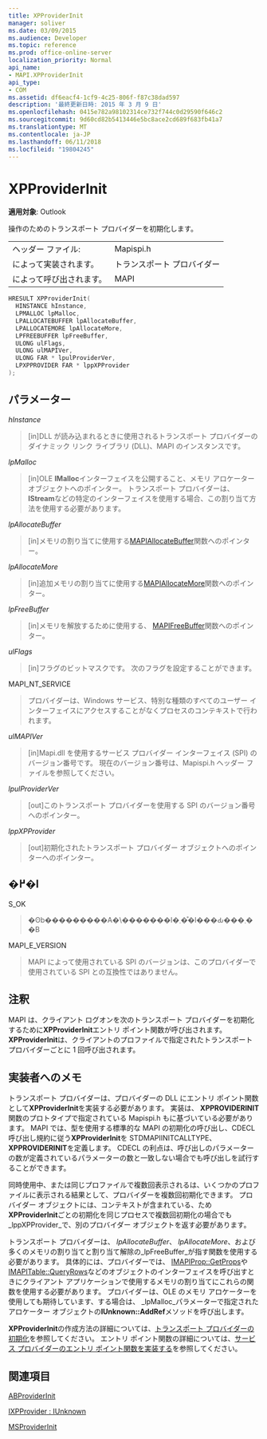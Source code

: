 ```yaml
---
title: XPProviderInit
manager: soliver
ms.date: 03/09/2015
ms.audience: Developer
ms.topic: reference
ms.prod: office-online-server
localization_priority: Normal
api_name:
- MAPI.XPProviderInit
api_type:
- COM
ms.assetid: df6eacf4-1cf9-4c25-806f-f87c38dad597
description: '最終更新日時: 2015 年 3 月 9 日'
ms.openlocfilehash: 0415e782a98102314ce732f744c0d29590f646c2
ms.sourcegitcommit: 9d60cd82b5413446e5bc8ace2cd689f683fb41a7
ms.translationtype: MT
ms.contentlocale: ja-JP
ms.lasthandoff: 06/11/2018
ms.locfileid: "19804245"
---
```

# <a name="xpproviderinit"></a>XPProviderInit

  
  
**適用対象**: Outlook 
  
操作のためのトランスポート プロバイダーを初期化します。
  
|||
|:-----|:-----|
|ヘッダー ファイル:  <br/> |Mapispi.h  <br/> |
|によって実装されます。  <br/> |トランスポート プロバイダー  <br/> |
|によって呼び出されます。  <br/> |MAPI  <br/> |
   
```cpp
HRESULT XPProviderInit(
  HINSTANCE hInstance,
  LPMALLOC lpMalloc,
  LPALLOCATEBUFFER lpAllocateBuffer,
  LPALLOCATEMORE lpAllocateMore,
  LPFREEBUFFER lpFreeBuffer,
  ULONG ulFlags,
  ULONG ulMAPIVer,
  ULONG FAR * lpulProviderVer,
  LPXPPROVIDER FAR * lppXPProvider
);
```

## <a name="parameters"></a>パラメーター

 _hInstance_
  
> [in]DLL が読み込まれるときに使用されるトランスポート プロバイダーのダイナミック リンク ライブラリ (DLL)、MAPI のインスタンスです。
    
 _lpMalloc_
  
> [in]OLE **IMalloc**インターフェイスを公開すること、メモリ アロケーター オブジェクトへのポインター。 トランスポート プロバイダーは、 **IStream**などの特定のインターフェイスを使用する場合、この割り当て方法を使用する必要があります。 
    
 _lpAllocateBuffer_
  
> [in]メモリの割り当てに使用する[MAPIAllocateBuffer](mapiallocatebuffer.md)関数へのポインター。 
    
 _lpAllocateMore_
  
> [in]追加メモリの割り当てに使用する[MAPIAllocateMore](mapiallocatemore.md)関数へのポインター。 
    
 _lpFreeBuffer_
  
> [in]メモリを解放するために使用する、 [MAPIFreeBuffer](mapifreebuffer.md)関数へのポインター。 
    
 _ulFlags_
  
> [in]フラグのビットマスクです。 次のフラグを設定することができます。
    
MAPI_NT_SERVICE 
  
> プロバイダーは、Windows サービス、特別な種類のすべてのユーザー インターフェイスにアクセスすることがなくプロセスのコンテキストで行われます。 
    
 _ulMAPIVer_
  
> [in]Mapi.dll を使用するサービス プロバイダー インターフェイス (SPI) のバージョン番号です。 現在のバージョン番号は、Mapispi.h ヘッダー ファイルを参照してください。 
    
 _lpulProviderVer_
  
> [out]このトランスポート プロバイダーを使用する SPI のバージョン番号へのポインター。 
    
 _lppXPProvider_
  
> [out]初期化されたトランスポート プロバイダー オブジェクトへのポインターへのポインター。
    
## <a name="return-value"></a>�߂�l

S_OK 
  
> �ʘb���������A�\�������l�܂��͒l���Ԃ���܂��B 
    
MAPI_E_VERSION 
  
> MAPI によって使用されている SPI のバージョンは、このプロバイダーで使用されている SPI との互換性ではありません。
    
## <a name="remarks"></a>注釈

MAPI は、クライアント ログオンを次のトランスポート プロバイダーを初期化するために**XPProviderInit**エントリ ポイント関数が呼び出されます。 **XPProviderInit**は、クライアントのプロファイルで指定されたトランスポート プロバイダーごとに 1 回呼び出されます。 
  
## <a name="notes-to-implementers"></a>実装者へのメモ

トランスポート プロバイダーは、プロバイダーの DLL にエントリ ポイント関数として**XPProviderInit**を実装する必要があります。 実装は、 **XPPROVIDERINIT**関数のプロトタイプで指定されている Mapispi.h もに基づいている必要があります。 MAPI では、型を使用する標準的な MAPI の初期化の呼び出し、CDECL 呼び出し規約に従う**XPProviderInit**を STDMAPIINITCALLTYPE、 **XPPROVIDERINIT**を定義します。 CDECL の利点は、呼び出しのパラメーターの数が定義されているパラメーターの数と一致しない場合でも呼び出しを試行することができます。 
  
同時使用中、または同じプロファイルで複数回表示されるは、いくつかのプロファイルに表示される結果として、プロバイダーを複数回初期化できます。 プロバイダー オブジェクトには、コンテキストが含まれている、ため**XPProviderInit**ごとの初期化を同じプロセスで複数回初期化の場合でも_lppXPProvider_で、別のプロバイダー オブジェクトを返す必要があります。 
  
トランスポート プロバイダーは、 _lpAllocateBuffer_、 _lpAllocateMore_、および多くのメモリの割り当てと割り当て解除の_lpFreeBuffer_が指す関数を使用する必要があります。 具体的には、プロバイダーでは、 [IMAPIProp::GetProps](imapiprop-getprops.md)や[IMAPITable::QueryRows](imapitable-queryrows.md)などのオブジェクトのインターフェイスを呼び出すときにクライアント アプリケーションで使用するメモリの割り当てにこれらの関数を使用する必要があります。 プロバイダーは、OLE のメモリ アロケーターを使用しても期待しています、する場合は、 _lpMalloc_パラメーターで指定されたアロケーター オブジェクトの**IUnknown::AddRef**メソッドを呼び出します。 
  
**XPProviderInit**の作成方法の詳細については、[トランスポート プロバイダーの初期化](initializing-the-transport-provider.md)を参照してください。 エントリ ポイント関数の詳細については、[サービス プロバイダーのエントリ ポイント関数を実装する](implementing-a-service-provider-entry-point-function.md)を参照してください。 
  
## <a name="see-also"></a>関連項目



[ABProviderInit](abproviderinit.md)
  
[IXPProvider : IUnknown](ixpprovideriunknown.md)
  
[MSProviderInit](msproviderinit.md)

